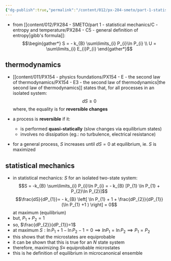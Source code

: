 ```yaml
---
{"dg-publish":true,"permalink":"/content/012/px-284-smeto/part-1-statistical-mechanics/f-connection-between-thermodynamics-and-statistical-mechanics/px-284-f1-isolated-system-or-microcanonical-ensemble/","noteIcon":"1","created":"2025-08-27T13:14:32.651+01:00","updated":"2025-01-03T12:55:54.000+00:00"}
---
```


- from [[content/012/PX284 - SMETO/part 1 - statistical mechanics/C - entropy and temperature/PX284 - C5 - general definition of entropy\|gibb's formula]]:
$$\begin{gather*}
	S = - k_{B} \sum\limits_{i} P_{i}\ln P_{i} \\ 
	U = \sum\limits_{i} E_{i}P_{i} 
\end{gather*}$$
## thermodynamics
- [[content/011/PX154 - physics foundations/PX154 - E - the second law of thermodynamics/PX154 - E3 - the second law of thermodynamics\|the second law of thermodynamics]] states that, for all processes in an isolated system:
$$dS \geq 0$$
	where, the equality is for **reversible changes**
- a process is **reversible** if it:
	- is performed **quasi-statically** (slow changes via equilibrium states)
	- involves no dissipation (eg.: no turbulence, electrical resistance)

- for a general process, $S$ increases until $dS = 0$ at equilibrium, ie. $S$ is maximized
## statistical mechanics
- in statistical mechanics: $S$ for an isolated two-state system:
$$S = -k_{B} \sum\limits_{i} P_{i}\ln P_{i} = - k_{B} [P_{1} \ln P_{1} + P_{2}\ln P_{2}]$$
$$\frac{dS}{dP_{1}}= - k_{B} \left[ \ln P_{1} + 1 + \frac{dP_{2}}{dP_{1}}(\ln P_{1} +1 ) \right] = 0$$
	at maximum (equilibrium)
- but, $P_{1} + P_{2} = 1$
- so, $\frac{dP_{2}}{dP_{1}}=1$
- at maximum $S: \ln P_{1} + 1 - \ln P_{2} -1 =0 \implies ln P_{1} = \ln P_{2} \implies P_{1} = P_{2}$
- this shows that the microstates are equiprobable
- it can be shown that this is true for an $N$ state system
- therefore, maximizing $S \equiv$ equiprobable microstates
- this is he definition of equilibrium in microcanonical ensemble
